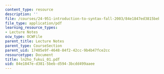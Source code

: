 ```yaml
---
content_type: resource
description: ''
file: /courses/24-951-introduction-to-syntax-fall-2003/84e1847ed3815bebd5943bcdd499aaee_ln2ho_fukui_01.pdf
file_type: application/pdf
learning_resource_types:
- Lecture Notes
ocw_type: OCWFile
parent_title: Lecture Notes
parent_type: CourseSection
parent_uid: 17405e9f-4648-84f2-42cc-9b4b47fce2cc
resourcetype: Document
title: ln2ho_fukui_01.pdf
uid: 84e1847e-d381-5beb-d594-3bcdd499aaee
---
```

